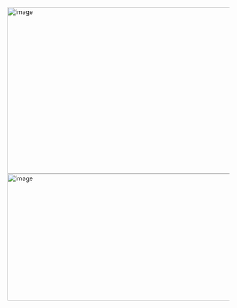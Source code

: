 <img width="690" height="378" alt="image" src="https://github.com/user-attachments/assets/2cd91880-f718-48ff-92f7-a7f60000f55f" />

<img width="552" height="288" alt="image" src="https://github.com/user-attachments/assets/b0700469-ef91-4708-91cd-345056e9614c" />

